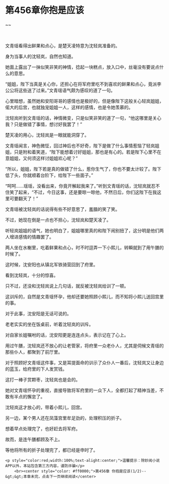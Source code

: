 # 第456章你抱是应该
~~
    	    <p name="pagetop" href="javascript:void(0);" onclick="return false" style="line-height: 35px;padding: 10px;color: #333;"> </p><p>文青瑶看得出鲜果和点心，是楚天凌特意为沈轻岚准备的。</p><p>身为当事人的沈轻岚，自然也知道。</p><p>她面上露出了一抹似笑非笑的神情，捻起一块糕点，放入口中，丝毫没有要说点什么的意思。</p><p>“姐姐，陛下当真是关心你，还担心在将军府里吃不到喜欢的鲜果和点心，竟派李公公将这些送了过来。”文青瑶语气颇为感叹的道了一句。</p><p>心里暗想，虽然她和安阳哥哥的感情也是极好的，但是像陛下这般关心轻岚姐姐，偌大的后宫，也就独宠姐姐一人，这样的感情，也是令她羡慕的。</p><p>沈轻岚听到文青瑶的话，神情微变，只是似笑非笑的道了一句，“他这哪里是关心我？只是做错了事情，想讨好我罢了！”</p><p>楚天凌的用心，沈轻岚是一眼就能洞穿了。</p><p>文青瑶闻言，神色微怔，回过神后也不好奇，陛下是做了什么事情惹恼了轻岚姐姐，只是附和着笑道，“陛下能想着讨好姐姐，那也是有心的。若是陛下心里不在意姐姐，又何须这样讨姐姐欢心呢？”</p><p>“所以，姐姐，陛下若是真的做错了什么，惹你生气了，你也不要太计较了。陛下低了头，你就顺着台阶下，给陛下一些面子。”</p><p>“呵呵……瑶瑶，没看出来，你竟开解起我来了。”听到文青瑶的话，沈轻岚就忍不住笑了起来，“不过，今日这事，还是要晾一晾他，不然日后，你们这陛下在我这里可要翻天了！”</p><p>文青瑶被沈轻岚的话说得有些不好意思了，羞腼的笑了笑。</p><p>不过，她现在倒是一点也不担心，沈轻岚和楚天凌了。</p><p>听轻岚姐姐的语气，她也明白了，姐姐哪里真的和陛下闹别扭了，这分明是他们两人增进感情的情趣罢了。</p><p>两人坐在水榭里，吃着鲜果和点心，时不时逗弄一下小熙儿，转瞬就到了用午膳的时候了。</p><p>这时候，沈安阳也从镇北军铁骑营回到了府里。</p><p>看到沈轻岚，十分的惊喜。</p><p>只不过，还没和沈轻岚说上几句话，就反被沈轻岚给训了一顿。</p><p>这训斥的，自然是文青瑶怀孕，他却还要她照顾小熙儿，而不知将小熙儿送回宫里的事。</p><p>对于此事，沈安阳是无话可说的。</p><p>老老实实的坐在饭桌前，听着沈轻岚的训斥。</p><p>对自家长姐嘱咐的话，沈安阳更是连连点头，表示记在了心上。</p><p>用过午膳，沈轻岚还不放心的让老管家，将府里一众老仆人，尤其是伺候文青瑶的那些仆人，都聚到了前厅里。</p><p>对于照顾好文青瑶这件事，又是耳提面命的训示了众仆人一番后，沈轻岚又让身边的蓝玉，给府里的下人发赏钱。</p><p>这打一棒子赏颗枣，沈轻岚也是会的。</p><p>她对文青瑶怀孕的重视，直接导致将军府里的一众下人，全都打起了精神当差，不敢有半点的懈怠了。</p><p>沈轻岚这才放心的，带着小熙儿，回宫。</p><p>另一边，某个男人还在凤藻宫里牟足劲的，处理积压的折子。</p><p>想着早点处理完了，也好赶去将军府。</p><p>故而，是连午膳都顾及不上。</p><p>等他将所有的折子处理完了，都已经是申时了。</p>
    	
   	<p style="color:red;width:100%;text-alight:center;">温馨提示：除妙阅小说APP以外，本站包含第三方内容，谨防诈骗</p>
    	<br><center style="color: #ff0000;">第456章 你抱是应该(1/2)--&gt;&gt;本章未完，点击下一页继续阅读</center>
    	